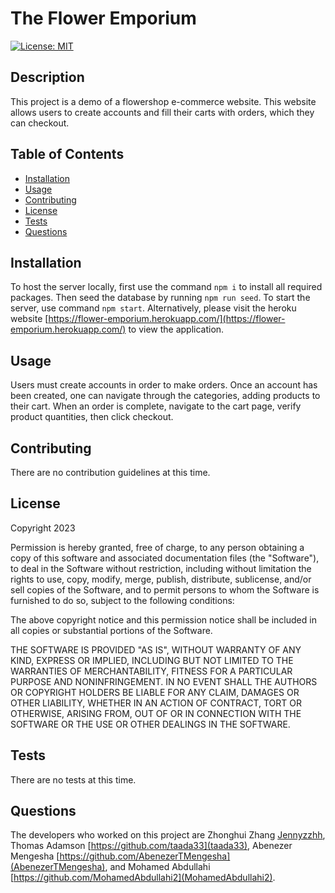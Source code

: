 
# The Flower Emporium
[![License: MIT](https://img.shields.io/badge/License-MIT-yellow.svg)](https://opensource.org/licenses/MIT)

  
## Description

This project is a demo of a flowershop e-commerce website. This website allows users to create accounts and fill their carts with orders, which they can checkout.


## Table of Contents

- [Installation](#installation)
- [Usage](#usage)
- [Contributing](#contributing)
- [License](#license)
- [Tests](#tests)
- [Questions](#questions)

## Installation

To host the server locally, first use the command ```npm i``` to install all required packages. Then seed the database by running ```npm run seed```. To start the server, use command ```npm start```. Alternatively, please visit the heroku website [https://flower-emporium.herokuapp.com/](https://flower-emporium.herokuapp.com/) to view the application.

## Usage

Users must create accounts in order to make orders. Once an account has been created, one can navigate through the categories, adding products to their cart. When an order is complete, navigate to the cart page, verify product quantities, then click checkout.
    
## Contributing

There are no contribution guidelines at this time.

## License 
    
Copyright 2023

Permission is hereby granted, free of charge, to any person obtaining a copy of this software and associated documentation files (the "Software"), to deal in the Software without restriction, including without limitation the rights to use, copy, modify, merge, publish, distribute, sublicense, and/or sell copies of the Software, and to permit persons to whom the Software is furnished to do so, subject to the following conditions:

The above copyright notice and this permission notice shall be included in all copies or substantial portions of the Software.

THE SOFTWARE IS PROVIDED "AS IS", WITHOUT WARRANTY OF ANY KIND, EXPRESS OR IMPLIED, INCLUDING BUT NOT LIMITED TO THE WARRANTIES OF MERCHANTABILITY, FITNESS FOR A PARTICULAR PURPOSE AND NONINFRINGEMENT. IN NO EVENT SHALL THE AUTHORS OR COPYRIGHT HOLDERS BE LIABLE FOR ANY CLAIM, DAMAGES OR OTHER LIABILITY, WHETHER IN AN ACTION OF CONTRACT, TORT OR OTHERWISE, ARISING FROM, OUT OF OR IN CONNECTION WITH THE SOFTWARE OR THE USE OR OTHER DEALINGS IN THE SOFTWARE.

## Tests

There are no tests at this time.

## Questions

The developers who worked on this project are Zhonghui Zhang [Jennyzzhh](https://github.com/Jennyzzhh), Thomas Adamson [https://github.com/taada33](taada33), Abenezer Mengesha [https://github.com/AbenezerTMengesha](AbenezerTMengesha), and Mohamed Abdullahi [https://github.com/MohamedAbdullahi2](MohamedAbdullahi2).

